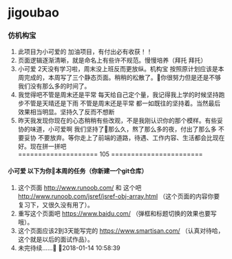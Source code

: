 # jigoubao
### 仿机构宝
1. 此项目为小可爱的 加油项目，有付出必有收获！！
2. 页面逻辑逐渐清晰，就是命名上有些许不规范。慢慢培养（拜托 拜托）
3. 小可爱 2天没有学习啦，周末没上班反而更放纵。机构宝 按照原计划应该是本周完成的，本周写了三个静态页面。稍稍的松散了。你很努力但是还是不够 我们没有那么多的时间了。
4. 我觉得吧不管是周末还是平常 每天给自己定个量，我记得我上学的时候坚持跑步不管是天晴还是下雨 不管是周末还是平常 都一如既往的坚持着。当然最后效果相当明显。坚持久了反而不想断
5. 昨天我发现你现在的心态稍稍有些改观，不是我刚认识你的那个模样。有些妥协的味道，小可爱啊 我们坚持了那么久，熬了那么多的夜，付出了那么多 不要妥协 不要放弃。等你走上了前端的道路，待遇、工作内容、生活都会比现在好。现在拼一拼吧  
==================== 105
=======================


#### 小可爱 以下为你本周的任务（你新建一个git仓库）

1. 这个页面 http://www.runoob.com/ 和 这个吧 http://www.runoob.com/jsref/jsref-obj-array.html  （这个页面的内容你要复习下，又很久没有用了）。
2. 重写这个页面吧 https://www.baidu.com/ （弹框和标题切换的效果也要写哦）。
3. 这个页面应该2到3天能写完的 https://www.smartisan.com/ （认真对待哈，这个就是以后的面试作品）。
4. 未完待续…… 2018-01-14 10:58:39


